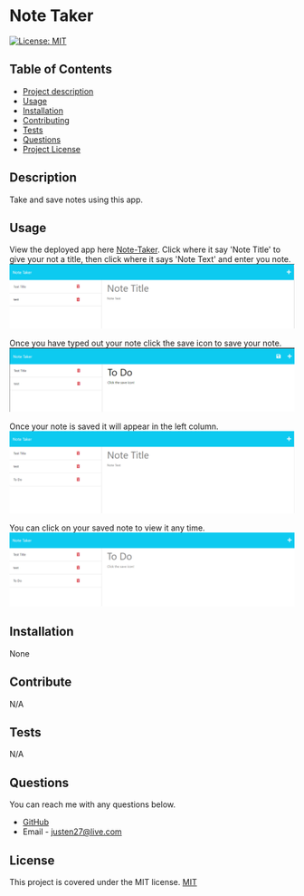 # Note Taker

[![License: MIT](https://img.shields.io/badge/License-MIT-yellow.svg)](https://opensource.org/licenses/MIT)

## Table of Contents

- [Project description](#Description)
- [Usage](#Usage)
- [Installation](#Installation)
- [Contributing](#Contributing)
- [Tests](#Tests)
- [Questions](#Questions)
- [Project License](#License)

## Description

Take and save notes using this app.

## Usage

View the deployed app here [Note-Taker](https://protected-shore-82893.herokuapp.com/).
Click where it say 'Note Title' to give your not a title, then click where it says 'Note Text'
and enter you note.
![alt text](images/Screenshot1.png)

Once you have typed out your note click the save icon to save your note.
![alt text](images/Screenshot2.png)

Once your note is saved it will appear in the left column.
![alt text](images/Screenshot3.png)

You can click on your saved note to view it any time.
![alt text](images/Screenshot4.png)

## Installation

None

## Contribute

N/A

## Tests

N/A

## Questions

You can reach me with any questions below.

- [GitHub](https://github.com/Radioactive-mtb)
- Email - justen27@live.com

## License

This project is covered under the MIT license.
[MIT](https://choosealicense.com/licenses/mit)
